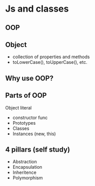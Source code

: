 # Js and classes

## OOP

## Object

- collection of properties and methods
- toLowerCase(), toUpperCase(), etc.

## Why use OOP?

## Parts of OOP

Object literal

- constructor func
- Prototypes
- Classes
- Instances (new, this)

## 4 pillars (self study)

- Abstraction
- Encapsulation
- Inheritence
- Polymorphism
